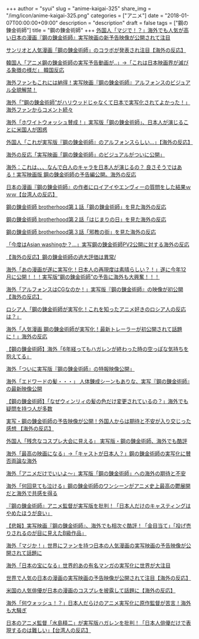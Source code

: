+++
author = "syui"
slug = "anime-kaigai-325"
share_img = "/img/icon/anime-kaigai-325.png"
categories = ["アニメ"]
date = "2018-01-07T00:00:00+09:00"
description = "description"
draft = false
tags = ["鋼の錬金術師"]
title = "鋼の錬金術師"
+++
<a href="http://blog.livedoor.jp/otataho/archives/51697936.html" rel="nofollow" target="_blank" title="外国人「マジで！？」海外でも人気が高い日本の漫画『鋼の錬金術師』実写映画の新予告映像が公開されて注目">外国人「マジで！？」海外でも人気が高い日本の漫画『鋼の錬金術師』実写映画の新予告映像が公開されて注目</a>

<a href="http://blog.livedoor.jp/otataho/archives/51731248.html" rel="nofollow" target="_blank" title="サンリオと人気漫画「鋼の錬金術師」のコラボが発表され注目【海外の反応】">サンリオと人気漫画「鋼の錬金術師」のコラボが発表され注目【海外の反応】</a>

<a href="http://blog.livedoor.jp/sekaiminzoku/archives/50861351.html" rel="nofollow" target="_blank" title=" 韓国人「アニメ鋼の錬金術師の実写予告動画が‥」→「これは日本映画界が滅びる象徴の様だ」 韓国反応"> 韓国人「アニメ鋼の錬金術師の実写予告動画が‥」→「これは日本映画界が滅びる象徴の様だ」 韓国反応</a>

<a href="http://crazy-movie-freak.com/5437" rel="nofollow" target="_blank" title="海外ファンもこれには納得！実写映画『鋼の錬金術師』アルフォンスのビジュアル全貌解禁！">海外ファンもこれには納得！実写映画『鋼の錬金術師』アルフォンスのビジュアル全貌解禁！</a>

<a href="http://crazy-movie-freak.com/8791" rel="nofollow" target="_blank" title=" 海外「”鋼の錬金術師”がハリウッドじゃなくて日本で実写化されてよかった！」海外ファンからコメント続々"> 海外「”鋼の錬金術師”がハリウッドじゃなくて日本で実写化されてよかった！」海外ファンからコメント続々</a>

<a href="http://dng65.com/blog-entry-4086.html" rel="nofollow" target="_blank" title=" 海外「ホワイトウォッシュ賛成！」実写版「鋼の錬金術師」、日本人が演じることに米国人が困惑"> 海外「ホワイトウォッシュ賛成！」実写版「鋼の錬金術師」、日本人が演じることに米国人が困惑</a>

<a href="http://frontpage.blog.jp/archives/1064552535.html" rel="nofollow" target="_blank" title="外国人「これが実写版『鋼の錬金術師』のアルフォンスらしい...」【海外の反応】">外国人「これが実写版『鋼の錬金術師』のアルフォンスらしい...」【海外の反応】</a>

<a href="http://honyakutyuihou.hatenablog.com/entry/2017/01/03/115147" rel="nofollow" target="_blank" title="海外の反応「実写映画「鋼の錬金術師」のビジュアルがついに公開」">海外の反応「実写映画「鋼の錬金術師」のビジュアルがついに公開」</a>

<a href="http://jipangnet.blog.fc2.com/blog-entry-3207.html" rel="nofollow" target="_blank" title=" 海外：これは、、、なんで白人のキャラを日本人が演じるの？ 良さそうではある！実写映画版 鋼の錬金術師の予告編公開。海外の反応"> 海外：これは、、、なんで白人のキャラを日本人が演じるの？ 良さそうではある！実写映画版 鋼の錬金術師の予告編公開。海外の反応</a>

<a href="http://kaola.jp/2017/10/16/450768/" rel="nofollow" target="_blank" title="日本の漫画『鋼の錬金術師』の作者にロイアイやエンヴィーの質問をした結果ｗｗｗ【台湾人の反応】">日本の漫画『鋼の錬金術師』の作者にロイアイやエンヴィーの質問をした結果ｗｗｗ【台湾人の反応】</a>

<a href="http://konnyakuhinyaku.blogspot.com/2016/11/brotherhood.html" rel="nofollow" target="_blank" title="鋼の錬金術師 brotherhood第１話「鋼の錬金術師」を見た海外の反応">鋼の錬金術師 brotherhood第１話「鋼の錬金術師」を見た海外の反応</a>

<a href="http://konnyakuhinyaku.blogspot.com/2016/11/brotherhood_16.html" rel="nofollow" target="_blank" title="鋼の錬金術師 brotherhood第２話「はじまりの日」を見た海外の反応">鋼の錬金術師 brotherhood第２話「はじまりの日」を見た海外の反応</a>

<a href="http://konnyakuhinyaku.blogspot.com/2016/11/brotherhood_28.html" rel="nofollow" target="_blank" title=" 鋼の錬金術師 brotherhood第３話「邪教の街」を見た海外の反応"> 鋼の錬金術師 brotherhood第３話「邪教の街」を見た海外の反応</a>

<a href="http://konnyakuhinyaku.blogspot.com/2017/04/asian-washingpv2.html" rel="nofollow" target="_blank" title=" 「今度はAsian washingか？…」実写鋼の錬金術師PV2公開に対する海外の反応"> 「今度はAsian washingか？…」実写鋼の錬金術師PV2公開に対する海外の反応</a>

<a href="http://konnyakuhinyaku.blogspot.com/2017/05/blog-post_30.html" rel="nofollow" target="_blank" title="【海外の反応】鋼の錬金術師の過大評価は異常/">【海外の反応】鋼の錬金術師の過大評価は異常/</a>

<a href="http://matomeshi.net/archives/5596" rel="nofollow" target="_blank" title="海外「あの漫画が遂に実写化！日本人の再現度は素晴らしい？！」遂に今年12月に公開！！！実写版”鋼の錬金術師”の予告に海外も大興奮！！！">海外「あの漫画が遂に実写化！日本人の再現度は素晴らしい？！」遂に今年12月に公開！！！実写版”鋼の錬金術師”の予告に海外も大興奮！！！</a>

<a href="http://moriforest.com/archives/7295" rel="nofollow" target="_blank" title="海外「アルフォンスはCGなのか！」実写版『鋼の錬金術師』の映像が初公開【海外の反応】">海外「アルフォンスはCGなのか！」実写版『鋼の錬金術師』の映像が初公開【海外の反応】</a>

<a href="http://roshiyaku.com/706" rel="nofollow" target="_blank" title=" ロシア人「鋼の錬金術師が実写化！これを知ったアニメ好きのロシア人の反応は？」"> ロシア人「鋼の錬金術師が実写化！これを知ったアニメ好きのロシア人の反応は？」</a>

<a href="http://sekaota.com/1720" rel="nofollow" target="_blank" title=" 海外「人気漫画 鋼の錬金術師が実写化！最新トレーラーが初公開されて話題に！」海外の反応"> 海外「人気漫画 鋼の錬金術師が実写化！最新トレーラーが初公開されて話題に！」海外の反応</a>

<a href="http://transover.blog.fc2.com/blog-entry-37.html" rel="nofollow" target="_blank" title="【鋼の錬金術師】海外「6年経ってもハガレンが終わった時の空っぽな気持ちを抱えてる」">【鋼の錬金術師】海外「6年経ってもハガレンが終わった時の空っぽな気持ちを抱えてる」</a>

<a href="http://world-action.net/archives/53341" rel="nofollow" target="_blank" title="海外「ついに実写版『鋼の錬金術師』の特報映像公開」">海外「ついに実写版『鋼の錬金術師』の特報映像公開」</a>

<a href="http://world-action.net/archives/63201" rel="nofollow" target="_blank" title="海外「エドワードの髪・・・」 人体錬成シーンもありな、実写『鋼の錬金術師』の最新映像公開">海外「エドワードの髪・・・」 人体錬成シーンもありな、実写『鋼の錬金術師』の最新映像公開</a>

<a href="http://world-action.net/archives/69774" rel="nofollow" target="_blank" title="【鋼の錬金術師】「なぜウィンリィの髪の色だけ変更されているの？」海外でも疑問を持つ人が多数">【鋼の錬金術師】「なぜウィンリィの髪の色だけ変更されているの？」海外でも疑問を持つ人が多数</a>

<a href="http://www.all-nationz.com/archives/1062467544.html" rel="nofollow" target="_blank" title=" 実写・鋼の錬金術師の予告映像が公開！外国人からは期待と不安が入り交じった感想 【海外の反応】"> 実写・鋼の錬金術師の予告映像が公開！外国人からは期待と不安が入り交じった感想 【海外の反応】</a>

<a href="http://www.all-nationz.com/archives/1066712904.html" rel="nofollow" target="_blank" title="外国人「残念なコスプレ大会に見える」 実写版・鋼の錬金術師、海外でも酷評">外国人「残念なコスプレ大会に見える」 実写版・鋼の錬金術師、海外でも酷評</a>

<a href="http://www.kattobi-japan.com/archives/10761586.html" rel="nofollow" target="_blank" title="海外「最高の映画になる」→「キャストが日本人？」鋼の錬金術師の実写化に賛否両論な海外">海外「最高の映画になる」→「キャストが日本人？」鋼の錬金術師の実写化に賛否両論な海外</a>

<a href="http://www.kattobi-japan.com/archives/14673291.html" rel="nofollow" target="_blank" title="海外「アニメだけでいいよ〜」実写版「鋼の錬金術師」への海外の期待と不安">海外「アニメだけでいいよ〜」実写版「鋼の錬金術師」への海外の期待と不安</a>

<a href="http://www.kattobi-japan.com/archives/16605522.html" rel="nofollow" target="_blank" title="海外「何回見ても泣ける」鋼の錬金術師のワンシーンがアニメ史上最高の鬱展開だと海外で共感を得る">海外「何回見ても泣ける」鋼の錬金術師のワンシーンがアニメ史上最高の鬱展開だと海外で共感を得る</a>

<a href="http://yurukuyaru.com/archives/72687098.html" rel="nofollow" target="_blank" title=" 『鋼の錬金術師』アニメ監督が実写版を批判！「日本人だけのキャスティングはやめたほうが良い」"> 『鋼の錬金術師』アニメ監督が実写版を批判！「日本人だけのキャスティングはやめたほうが良い」</a>

<a href="http://yurukuyaru.com/archives/73722903.html" rel="nofollow" target="_blank" title=" 【悲報】実写映画『鋼の錬金術師』、海外でも相次ぐ酷評！「金目当て」「投げ売りされるのが目に見えたB級作品」"> 【悲報】実写映画『鋼の錬金術師』、海外でも相次ぐ酷評！「金目当て」「投げ売りされるのが目に見えたB級作品」</a>

<a href="http://blog.livedoor.jp/otataho/archives/50012958.html" rel="nofollow" target="_blank" title=" 海外「マジか！」世界にファンを持つ日本の人気漫画の実写映画の予告映像が公開されて話題に"> 海外「マジか！」世界にファンを持つ日本の人気漫画の実写映画の予告映像が公開されて話題に</a>


<a href="http://www.kattobi-japan.com/archives/8429433.html" rel="nofollow" target="_blank" title="海外「日本の宝になる」世界的あの有名マンガの実写化に世界が大注目">海外「日本の宝になる」世界的あの有名マンガの実写化に世界が大注目</a>


<a href="http://blog.livedoor.jp/otataho/archives/51029907.html" rel="nofollow" target="_blank" title="世界で人気の日本の漫画の実写映画の予告映像が公開されて注目【海外の反応】">世界で人気の日本の漫画の実写映画の予告映像が公開されて注目【海外の反応】</a>


<a href="http://blog.livedoor.jp/otataho/archives/51761724.html" rel="nofollow" target="_blank" title="米国の人気俳優が日本の漫画のコスプレを披露して話題に【海外の反応】">米国の人気俳優が日本の漫画のコスプレを披露して話題に【海外の反応】</a>


<a href="http://dng65.com/blog-entry-4568.html" rel="nofollow" target="_blank" title="海外「何ウォッシュ！？」日本人だらけのアニメ実写化に原作監督が苦言！海外も大騒ぎ">海外「何ウォッシュ！？」日本人だらけのアニメ実写化に原作監督が苦言！海外も大騒ぎ</a>


<a href="http://kaola.jp/2017/10/06/450435/" rel="nofollow" target="_blank" title=" 日本のアニメ監督「水島精二」が実写版ハガレンを批判！「日本人俳優だけで表現するのは難しい」【台湾人の反応】"> 日本のアニメ監督「水島精二」が実写版ハガレンを批判！「日本人俳優だけで表現するのは難しい」【台湾人の反応】</a>

